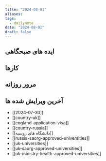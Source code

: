 ```yaml
---
title: "2024-08-01"
aliases: 
tags:
  - dailynote
date: "2024-08-01"
draft: false
---
```


## ایده های صبحگاهی


## کارها


## مرور روزانه



## آخرین ویرایش شده ها
- [[2024-07-30]]
- [[country-uk]]
- [[england-application-visa]]
- [[country-russia]]
- [[دانشگاه های روسیه]]
- [[russia-saorg-approved-universities]]
- [[uk-universities]]
- [[uk-saorg-approved-universities]]
- [[uk-ministry-health-approved-universities]]

